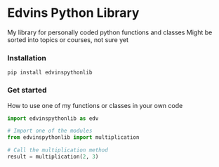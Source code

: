 # Edvins Python Library
My library for personally coded python functions and classes
Might be sorted into topics or courses, not sure yet

### Installation
```
pip install edvinspythonlib
```

### Get started
How to use one of my functions or classes in your own code

```Python
import edvinspythonlib as edv

# Import one of the modules
from edvinspythonlib import multiplication

# Call the multiplication method
result = multiplication(2, 3)
```